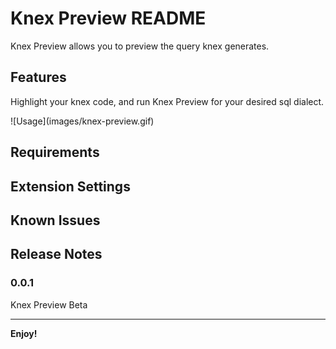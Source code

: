 # Knex Preview README

Knex Preview allows you to preview the query knex generates.
## Features

Highlight your knex code, and run Knex Preview for your desired sql dialect.

\!\[Usage\]\(images/knex-preview.gif\)

## Requirements

## Extension Settings

## Known Issues

## Release Notes

### 0.0.1

Knex Preview Beta

-----------------------------------------------------------------------------------------------------------

**Enjoy!**
